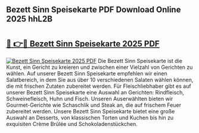 ## Bezett Sinn Speisekarte PDF Download Online 2025 hhL2B

# <h2><a href="http://gc84z9i.nevu.top/?p=Bezett+Sinn+Speisekarte">🔗 👉🔴 Bezett Sinn Speisekarte 2025 PDF</a></h2>

[![Bezett Sinn Speisekarte 2025 PDF](https://i.imgur.com/dBaPXMq.png)](http://gc84z9i.nevu.top/?p=Bezett+Sinn+Speisekarte)
Die Bezett Sinn Speisekarte ist die Kunst, ein Gericht zu kreieren und zwischen einer Vielzahl von Gerichten zu wählen. Auf unserer Bezett Sinn Speisekarte empfehlen wir einen Salatbereich, in dem Sie aus über 10 verschiedenen Salaten wählen können, die mit frischen Zutaten zubereitet werden. Für Fleischliebhaber gibt es auf unserer Bezett Sinn Speisekarte eine Auswahl an Gerichten: Rindfleisch, Schweinefleisch, Huhn und Fisch. Unseren Auserwählten bieten wir Gourmet-Gerichte wie Schaschlik und Steak an, die auf frischem Feuer zubereitet werden. Unsere Bezett Sinn Speisekarte bietet eine große Auswahl an Desserts, von klassischen Torten und Kuchen bis hin zu exquisiten Crème Brûlée und Schokoladenstückchen.
